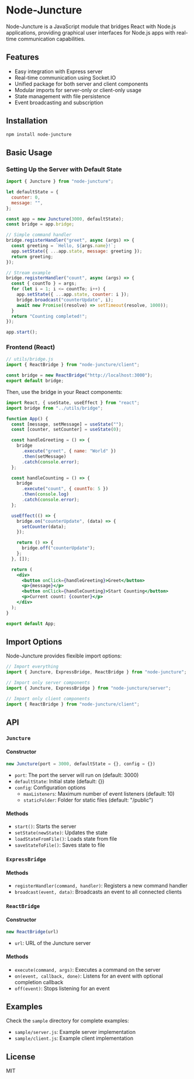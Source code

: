 # Node-Juncture

Node-Juncture is a JavaScript module that bridges React with Node.js applications, providing graphical user interfaces for Node.js apps with real-time communication capabilities.

## Features

- Easy integration with Express server
- Real-time communication using Socket.IO
- Unified package for both server and client components
- Modular imports for server-only or client-only usage
- State management with file persistence
- Event broadcasting and subscription

## Installation

```bash
npm install node-juncture
```

## Basic Usage

### Setting Up the Server with Default State

```javascript
import { Juncture } from "node-juncture";

let defaultState = {
  counter: 0,
  message: "",
};

const app = new Juncture(3000, defaultState);
const bridge = app.bridge;

// Simple command handler
bridge.registerHandler("greet", async (args) => {
  const greeting = `Hello, ${args.name}!`;
  app.setState({ ...app.state, message: greeting });
  return greeting;
});

// Stream example
bridge.registerHandler("count", async (args) => {
  const { countTo } = args;
  for (let i = 1; i <= countTo; i++) {
    app.setState({ ...app.state, counter: i });
    bridge.broadcast("counterUpdate", i);
    await new Promise((resolve) => setTimeout(resolve, 1000));
  }
  return "Counting completed!";
});

app.start();
```

### Frontend (React)

```javascript
// utils/bridge.js
import { ReactBridge } from "node-juncture/client";

const bridge = new ReactBridge("http://localhost:3000");
export default bridge;
```

Then, use the bridge in your React components:

```jsx
import React, { useState, useEffect } from "react";
import bridge from "../utils/bridge";

function App() {
  const [message, setMessage] = useState("");
  const [counter, setCounter] = useState(0);

  const handleGreeting = () => {
    bridge
      .execute("greet", { name: "World" })
      .then(setMessage)
      .catch(console.error);
  };

  const handleCounting = () => {
    bridge
      .execute("count", { countTo: 5 })
      .then(console.log)
      .catch(console.error);
  };

  useEffect(() => {
    bridge.on("counterUpdate", (data) => {
      setCounter(data);
    });

    return () => {
      bridge.off("counterUpdate");
    };
  }, []);

  return (
    <div>
      <button onClick={handleGreeting}>Greet</button>
      <p>{message}</p>
      <button onClick={handleCounting}>Start Counting</button>
      <p>Current count: {counter}</p>
    </div>
  );
}

export default App;
```

## Import Options

Node-Juncture provides flexible import options:

```javascript
// Import everything
import { Juncture, ExpressBridge, ReactBridge } from "node-juncture";

// Import only server components
import { Juncture, ExpressBridge } from "node-juncture/server";

// Import only client components
import { ReactBridge } from "node-juncture/client";
```

## API

### `Juncture`

#### Constructor

```javascript
new Juncture(port = 3000, defaultState = {}, config = {})
```

- `port`: The port the server will run on (default: 3000)
- `defaultState`: Initial state (default: {})
- `config`: Configuration options
  - `maxListeners`: Maximum number of event listeners (default: 10)
  - `staticFolder`: Folder for static files (default: "/public")

#### Methods

- `start()`: Starts the server
- `setState(newState)`: Updates the state
- `loadStateFromFile()`: Loads state from file
- `saveStateToFile()`: Saves state to file

### `ExpressBridge`

#### Methods

- `registerHandler(command, handler)`: Registers a new command handler
- `broadcast(event, data)`: Broadcasts an event to all connected clients

### `ReactBridge`

#### Constructor

```javascript
new ReactBridge(url)
```

- `url`: URL of the Juncture server

#### Methods

- `execute(command, args)`: Executes a command on the server
- `on(event, callback, done)`: Listens for an event with optional completion callback
- `off(event)`: Stops listening for an event

## Examples

Check the `sample` directory for complete examples:

- `sample/server.js`: Example server implementation
- `sample/client.js`: Example client implementation

## License

MIT
